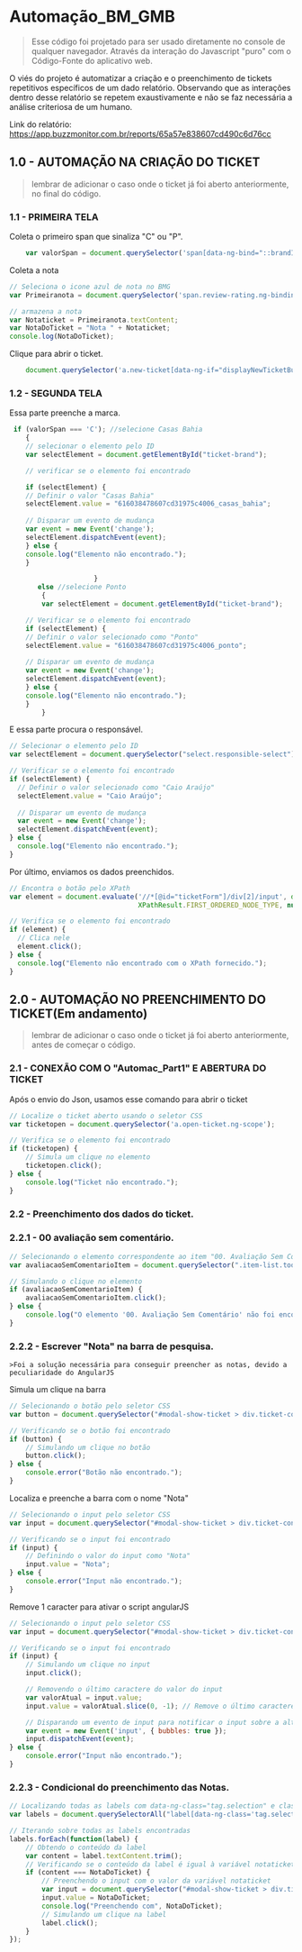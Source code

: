 # Automação_BM_GMB
>Esse código foi projetado para ser usado diretamente no console de qualquer navegador. Através da interação do Javascript "puro" com o Código-Fonte do aplicativo web.

O viés do projeto é automatizar a criação e o preenchimento de tickets repetitivos específicos de um dado relatório. Observando que as interações dentro desse relatório se repetem exaustivamente e não se faz necessária a análise criteriosa de um humano.

Link do relatório: https://app.buzzmonitor.com.br/reports/65a57e838607cd490c6d76cc
## 1.0 - AUTOMAÇÃO NA CRIAÇÃO DO TICKET 
>lembrar de adicionar o caso onde o ticket já foi aberto anteriormente, no final do código.

### 1.1 - PRIMEIRA TELA

Coleta o primeiro span que sinaliza "C" ou "P".
```JavaScript
	var valorSpan = document.querySelector('span[data-ng-bind="::brandInitials(post)"]').textContent;
```
Coleta a nota
```JavaScript
// Seleciona o icone azul de nota no BMG
var Primeiranota = document.querySelector('span.review-rating.ng-binding.ng-scope');

// armazena a nota
var Notaticket = Primeiranota.textContent;
var NotaDoTicket = "Nota " + Notaticket;
console.log(NotaDoTicket);
```
Clique para abrir o ticket.
```JavaScript
	document.querySelector('a.new-ticket[data-ng-if="displayNewTicketButton(post)"][data-ng-click="showNewTicket(post)"]').click();
```
### 1.2 - SEGUNDA TELA

Essa parte preenche a marca.
```JavaScript
 if (valorSpan === 'C'); //selecione Casas Bahia
	{                     
	// selecionar o elemento pelo ID
	var selectElement = document.getElementById("ticket-brand");

	// verificar se o elemento foi encontrado

	if (selectElement) {
  	// Definir o valor "Casas Bahia"
  	selectElement.value = "616038478607cd31975c4006_casas_bahia";
  
  	// Disparar um evento de mudança
  	var event = new Event('change');
  	selectElement.dispatchEvent(event);
	} else {
  	console.log("Elemento não encontrado.");
	}

                     }
       else //selecione Ponto
        { 
        var selectElement = document.getElementById("ticket-brand");

	// Verificar se o elemento foi encontrado
	if (selectElement) {
  	// Definir o valor selecionado como "Ponto"
  	selectElement.value = "616038478607cd31975c4006_ponto";
  
  	// Disparar um evento de mudança
  	var event = new Event('change');
  	selectElement.dispatchEvent(event);
	} else {
  	console.log("Elemento não encontrado.");
	}
        }
```

E essa parte procura o responsável.
```JavaScript
// Selecionar o elemento pelo ID
var selectElement = document.querySelector("select.responsible-select");

// Verificar se o elemento foi encontrado
if (selectElement) {
  // Definir o valor selecionado como "Caio Araújo"
  selectElement.value = "Caio Araújo";
  
  // Disparar um evento de mudança
  var event = new Event('change');
  selectElement.dispatchEvent(event);
} else {
  console.log("Elemento não encontrado.");
}
```

Por último, enviamos os dados preenchidos.
```JavaScript
// Encontra o botão pelo XPath
var element = document.evaluate('//*[@id="ticketForm"]/div[2]/input', document, null, 
                                XPathResult.FIRST_ORDERED_NODE_TYPE, null).singleNodeValue;

// Verifica se o elemento foi encontrado
if (element) {
  // Clica nele
  element.click();
} else {
  console.log("Elemento não encontrado com o XPath fornecido.");
}
```
## 2.0 - AUTOMAÇÃO NO PREENCHIMENTO DO TICKET(Em andamento)
>lembrar de adicionar o caso onde o ticket já foi aberto anteriormente, antes de começar o código.

### 2.1 - CONEXÃO COM O "Automac_Part1" E ABERTURA DO TICKET
Após o envio do Json, usamos esse comando para abrir o ticket

```JavaScript
// Localize o ticket aberto usando o seletor CSS
var ticketopen = document.querySelector('a.open-ticket.ng-scope');

// Verifica se o elemento foi encontrado
if (ticketopen) {
    // Simula um clique no elemento
    ticketopen.click();
} else {
    console.log("Ticket não encontrado.");
}
```
### 2.2 - Preenchimento dos dados do ticket.
### 2.2.1 - 00 avaliação sem comentário.

```JavaScript
// Selecionando o elemento correspondente ao item "00. Avaliação Sem Comentário"
var avaliacaoSemComentarioItem = document.querySelector(".item-list.tooltipster.ng-scope.blank:nth-of-type(1)");

// Simulando o clique no elemento
if (avaliacaoSemComentarioItem) {
    avaliacaoSemComentarioItem.click();
} else {
    console.log("O elemento '00. Avaliação Sem Comentário' não foi encontrado.");
}
```
### 2.2.2 - Escrever "Nota" na barra de pesquisa.
	>Foi a solução necessária para conseguir preencher as notas, devido a peculiaridade do AngularJS 
Simula um clique na barra
```JavaScript
// Selecionando o botão pelo seletor CSS
var button = document.querySelector("#modal-show-ticket > div.ticket-container > div > div.ticket-options > div.input-container.relative > div.ticket-tags.actions-item.ng-scope > a.button.tags.tooltipstered");

// Verificando se o botão foi encontrado
if (button) {
    // Simulando um clique no botão
    button.click();
} else {
    console.error("Botão não encontrado.");
}

```
Localiza e preenche a barra com o nome "Nota"
```JavaScript
// Selecionando o input pelo seletor CSS
var input = document.querySelector("#modal-show-ticket > div.ticket-container > div > div.ticket-options > div.input-container.relative > div.ticket-tags.actions-item.ng-scope > ul > input");

// Verificando se o input foi encontrado
if (input) {
    // Definindo o valor do input como "Nota"
    input.value = "Nota";
} else {
    console.error("Input não encontrado.");
}

```

Remove 1 caracter para ativar o script angularJS
```JavaScript
// Selecionando o input pelo seletor CSS
var input = document.querySelector("#modal-show-ticket > div.ticket-container > div > div.ticket-options > div.input-container.relative > div.ticket-tags.actions-item.ng-scope > ul > input");

// Verificando se o input foi encontrado
if (input) {
    // Simulando um clique no input
    input.click();

    // Removendo o último caractere do valor do input
    var valorAtual = input.value;
    input.value = valorAtual.slice(0, -1); // Remove o último caractere

    // Disparando um evento de input para notificar o input sobre a alteração
    var event = new Event('input', { bubbles: true });
    input.dispatchEvent(event);
} else {
    console.error("Input não encontrado.");
}


```

### 2.2.3 - Condicional do preenchimento das Notas.

```JavaScript
// Localizando todas as labels com data-ng-class="tag.selection" e classe "ng-binding blank"
var labels = document.querySelectorAll("label[data-ng-class='tag.selection'].ng-binding.blank");

// Iterando sobre todas as labels encontradas
labels.forEach(function(label) {
    // Obtendo o conteúdo da label
    var content = label.textContent.trim();
    // Verificando se o conteúdo da label é igual à variável notaticket
    if (content === NotaDoTicket) {
        // Preenchendo o input com o valor da variável notaticket
        var input = document.querySelector("#modal-show-ticket > div.ticket-container > div > div.ticket-options > div.input-container.relative > div.ticket-tags.actions-item.ng-scope > ul > input");
        input.value = NotaDoTicket;
        console.log("Preenchendo com", NotaDoTicket);
        // Simulando um clique na label
        label.click();
    }
});
```
